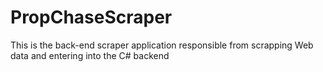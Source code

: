 # PropChaseScraper
This is the back-end scraper application responsible from scrapping Web data and entering into the C# backend
